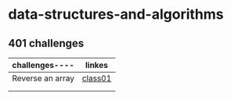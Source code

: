# data-structures-and-algorithms 


## 401 challenges 
  | challenges----   |      linkes   | 
  |------------------|:-------------:|
  | Reverse an array | [class01]()   |
  |                  |               |
  |                  |               |